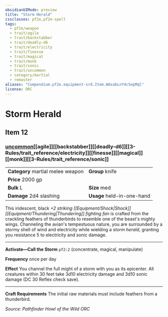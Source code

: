 ```yaml
---
obsidianUIMode: preview
title: "Storm Herald"
cssclasses: pf2e,pf2e-spell
tags:
  - pf2e/weapon
  - trait/agile
  - trait/backstabber
  - trait/deadly-d6
  - trait/electricity
  - trait/finesse
  - trait/magical
  - trait/monk
  - trait/sonic
  - trait/uncommon
  - category/martial
  - remaster
aliases: "Compendium.pf2e.equipment-srd.Item.WdxabLnY4c5epMql"
license: ORC
---
```

# Storm Herald
## Item 12
### [uncommon](uncommon "Uncommon Rarity Trait")[[agile]][[backstabber]][[deadly-d6]][[3-Rules/trait_reference/electricity]][[finesse]][[magical]][[monk]][[3-Rules/trait_reference/sonic]]

|  |  |
| -- | -- |
| **Category** martial melee weapon | **Group** knife |
| **Price** 2000 gp |  |
| **Bulk** L | **Size** med |
| **Damage** 2d4 slashing  | **Usage** held-in-one-hand |



This iridescent, black _+2 striking [[Equipment/Shock|Shock]] [[Equipment/Thundering|Thundering]] fighting fan_ is crafted from the crackling feathers of thunderbirds to resemble one of the beast's mighty wings. Channeling the avian's tempestuous nature, you are surrounded by a stormy shell of wind and electricity while wielding a _storm herald_, granting you resistance 5 to electricity and sonic damage.

* * *

**Activate—Call the Storm** `pf2:2` (concentrate, magical, manipulate)

**Frequency** once per day

**Effect** You channel the full might of a storm with you as its epicenter. All creatures within 30 feet take 3d10 electricity damage and 3d10 sonic damage (DC 30 Reflex check save).

* * *

**Craft Requirements** The initial raw materials must include feathers from a thunderbird.

*Source: Pathfinder Howl of the Wild*
*ORC*